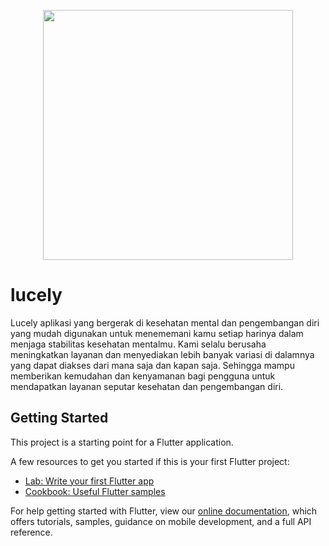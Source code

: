 <p align="center"><a href="https://g0ejswi3ymsl.swipepages.net/" target="_blank"><img src="https://media.swipepages.com/2021/9/logo-lucely-750.png" width="400"></a></p>

# lucely

Lucely aplikasi yang bergerak di kesehatan mental dan pengembangan diri yang mudah digunakan untuk menememani kamu setiap harinya dalam menjaga stabilitas kesehatan mentalmu. Kami selalu berusaha meningkatkan layanan dan menyediakan lebih banyak variasi di dalamnya yang dapat diakses dari mana saja dan kapan saja. Sehingga mampu memberikan kemudahan dan kenyamanan bagi pengguna untuk mendapatkan layanan seputar kesehatan dan pengembangan diri.

## Getting Started

This project is a starting point for a Flutter application.

A few resources to get you started if this is your first Flutter project:

- [Lab: Write your first Flutter app](https://flutter.dev/docs/get-started/codelab)
- [Cookbook: Useful Flutter samples](https://flutter.dev/docs/cookbook)

For help getting started with Flutter, view our
[online documentation](https://flutter.dev/docs), which offers tutorials,
samples, guidance on mobile development, and a full API reference.
